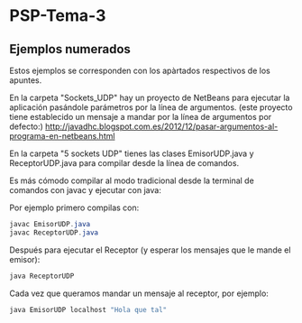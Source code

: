 # PSP-Tema-3
## Ejemplos numerados
Estos ejemplos se corresponden con los apàrtados respectivos de los apuntes.

En la carpeta "Sockets_UDP" hay un proyecto de NetBeans para ejecutar la aplicación pasándole parámetros por la línea de argumentos. 
(este proyecto tiene establecido un mensaje a mandar por la línea de argumentos por defecto:)
http://javadhc.blogspot.com.es/2012/12/pasar-argumentos-al-programa-en-netbeans.html

En la carpeta "5 sockets UDP" tienes las clases EmisorUDP.java y ReceptorUDP.java para compilar desde la línea de comandos.

Es más cómodo compilar al modo tradicional desde la terminal de comandos con javac y ejecutar con java:

Por ejemplo primero compilas con:

~~~java
javac EmisorUDP.java
javac ReceptorUDP.java
~~~

Después para ejecutar el Receptor (y esperar los mensajes que le mande el emisor):

~~~java
java ReceptorUDP
~~~

Cada vez que queramos mandar un mensaje al receptor, por ejemplo:

~~~java
java EmisorUDP localhost "Hola que tal"
~~~
 
